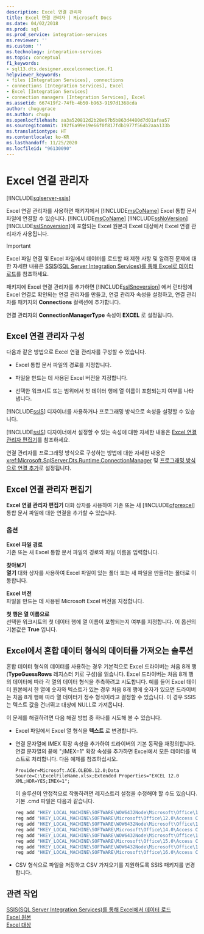```yaml
---
description: Excel 연결 관리자
title: Excel 연결 관리자 | Microsoft Docs
ms.date: 04/02/2018
ms.prod: sql
ms.prod_service: integration-services
ms.reviewer: ''
ms.custom: ''
ms.technology: integration-services
ms.topic: conceptual
f1_keywords:
- sql13.dts.designer.excelconnection.f1
helpviewer_keywords:
- files [Integration Services], connections
- connections [Integration Services], Excel
- Excel [Integration Services]
- connection managers [Integration Services], Excel
ms.assetid: 667419f2-74fb-4b50-b963-9197d1368cda
author: chugugrace
ms.author: chugu
ms.openlocfilehash: aa3a520812d2b28e67b5b863d4480d7d01afaa57
ms.sourcegitcommit: 192f6a99e19e66f0f817fdb1977f564b2aaa133b
ms.translationtype: HT
ms.contentlocale: ko-KR
ms.lasthandoff: 11/25/2020
ms.locfileid: "96130090"
---
```

# <a name="excel-connection-manager"></a>Excel 연결 관리자

[!INCLUDE[sqlserver-ssis](../../includes/applies-to-version/sqlserver-ssis.md)]


  Excel 연결 관리자를 사용하면 패키지에서 [!INCLUDE[msCoName](../../includes/msconame-md.md)] Excel 통합 문서 파일에 연결할 수 있습니다. [!INCLUDE[msCoName](../../includes/msconame-md.md)] [!INCLUDE[ssNoVersion](../../includes/ssnoversion-md.md)] [!INCLUDE[ssISnoversion](../../includes/ssisnoversion-md.md)]에 포함되는 Excel 원본과 Excel 대상에서 Excel 연결 관리자가 사용됩니다.  
 
> [!IMPORTANT]
> Excel 파일 연결 및 Excel 파일에서 데이터를 로드할 때 제한 사항 및 알려진 문제에 대한 자세한 내용은 [SSIS(SQL Server Integration Services)를 통해 Excel로 데이터 로드](../load-data-to-from-excel-with-ssis.md)를 참조하세요.

 패키지에 Excel 연결 관리자를 추가하면 [!INCLUDE[ssISnoversion](../../includes/ssisnoversion-md.md)] 에서 런타임에 Excel 연결로 확인되는 연결 관리자를 만들고, 연결 관리자 속성을 설정하고, 연결 관리자를 패키지의 **Connections** 컬렉션에 추가합니다.  
  
 연결 관리자의 **ConnectionManagerType** 속성이 **EXCEL** 로 설정됩니다.  
  
## <a name="configure-the-excel-connection-manager"></a>Excel 연결 관리자 구성  
 다음과 같은 방법으로 Excel 연결 관리자를 구성할 수 있습니다.  
  
-   Excel 통합 문서 파일의 경로를 지정합니다.  
  
-   파일을 만드는 데 사용된 Excel 버전을 지정합니다.  
  
-   선택한 워크시트 또는 범위에서 첫 데이터 행에 열 이름이 포함되는지 여부를 나타냅니다.  
  
 [!INCLUDE[ssIS](../../includes/ssis-md.md)] 디자이너를 사용하거나 프로그래밍 방식으로 속성을 설정할 수 있습니다.  
  
 [!INCLUDE[ssIS](../../includes/ssis-md.md)] 디자이너에서 설정할 수 있는 속성에 대한 자세한 내용은 [Excel 연결 관리자 편집기]()를 참조하세요.  
  
 연결 관리자를 프로그래밍 방식으로 구성하는 방법에 대한 자세한 내용은 <xref:Microsoft.SqlServer.Dts.Runtime.ConnectionManager> 및 [프로그래밍 방식으로 연결 추가](../../integration-services/building-packages-programmatically/adding-connections-programmatically.md)로 설정됩니다.  
  
## <a name="excel-connection-manager-editor"></a>Excel 연결 관리자 편집기
  **Excel 연결 관리자 편집기** 대화 상자를 사용하여 기존 또는 새 [!INCLUDE[ofprexcel](../../includes/ofprexcel-md.md)] 통합 문서 파일에 대한 연결을 추가할 수 있습니다.  
  
### <a name="options"></a>옵션  
 **Excel 파일 경로**  
 기존 또는 새 Excel 통합 문서 파일의 경로와 파일 이름을 입력합니다.  
   
 **찾아보기**  
 **열기** 대화 상자를 사용하여 Excel 파일이 있는 폴더 또는 새 파일을 만들려는 폴더로 이동합니다.  
  
 **Excel 버전**  
 파일을 만드는 데 사용된 Microsoft Excel 버전을 지정합니다.  
  
 **첫 행은 열 이름으로**  
 선택한 워크시트의 첫 데이터 행에 열 이름이 포함되는지 여부를 지정합니다. 이 옵션의 기본값은 **True** 입니다.  

## <a name="solution-to-import-data-with-mixed-data-types-from-excel"></a>Excel에서 혼합 데이터 형식의 데이터를 가져오는 솔루션

혼합 데이터 형식의 데이터를 사용하는 경우 기본적으로 Excel 드라이버는 처음 8개 행(**TypeGuessRows** 레지스터 키로 구성)을 읽습니다. Excel 드라이버는 처음 8개 행의 데이터에 따라 각 열의 데이터 형식을 추측하려고 시도합니다. 예를 들어 Excel 데이터 원본에서 한 열에 숫자와 텍스트가 있는 경우 처음 8개 행에 숫자가 있으면 드라이버는 처음 8개 행에 따라 열 데이터가 정수 형식이라고 결정할 수 있습니다. 이 경우 SSIS는 텍스트 값을 건너뛰고 대상에 NULL로 가져옵니다.

이 문제를 해결하려면 다음 해결 방법 중 하나를 시도해 볼 수 있습니다.

* Excel 파일에서 Excel 열 형식을 **텍스트** 로 변경합니다.
* 연결 문자열에 IMEX 확장 속성을 추가하여 드라이버의 기본 동작을 재정의합니다. 연결 문자열의 끝에 ";IMEX=1" 확장 속성을 추가하면 Excel에서 모든 데이터를 텍스트로 처리합니다. 다음 예제를 참조하십시오.
    
  ```ACE OLEDB connection string:
  Provider=Microsoft.ACE.OLEDB.12.0;Data Source=C:\ExcelFileName.xlsx;Extended Properties="EXCEL 12.0 XML;HDR=YES;IMEX=1";
  ```

   이 솔루션이 안정적으로 작동하려면 레지스트리 설정을 수정해야 할 수도 있습니다. 기본 .cmd 파일은 다음과 같습니다.
  
   ```cmd
   reg add "HKEY_LOCAL_MACHINE\SOFTWARE\WOW6432Node\Microsoft\Office\12.0\Access Connectivity Engine\Engines\Excel" /t REG_DWORD /v TypeGuessRows /d 0 /f
   reg add "HKEY_LOCAL_MACHINE\SOFTWARE\Microsoft\Office\12.0\Access Connectivity Engine\Engines\Excel" /t REG_DWORD /v TypeGuessRows /d 0 /f
   reg add "HKEY_LOCAL_MACHINE\SOFTWARE\WOW6432Node\Microsoft\Office\14.0\Access Connectivity Engine\Engines\Excel" /t REG_DWORD /v TypeGuessRows /d 0 /f
   reg add "HKEY_LOCAL_MACHINE\SOFTWARE\Microsoft\Office\14.0\Access Connectivity Engine\Engines\Excel" /t REG_DWORD /v TypeGuessRows /d 0 /f
   reg add "HKEY_LOCAL_MACHINE\SOFTWARE\WOW6432Node\Microsoft\Office\15.0\Access Connectivity Engine\Engines\Excel" /t REG_DWORD /v TypeGuessRows /d 0 /f
   reg add "HKEY_LOCAL_MACHINE\SOFTWARE\Microsoft\Office\15.0\Access Connectivity Engine\Engines\Excel" /t REG_DWORD /v TypeGuessRows /d 0 /f
   reg add "HKEY_LOCAL_MACHINE\SOFTWARE\WOW6432Node\Microsoft\Office\16.0\Access Connectivity Engine\Engines\Excel" /t REG_DWORD /v TypeGuessRows /d 0 /f
   reg add "HKEY_LOCAL_MACHINE\SOFTWARE\Microsoft\Office\16.0\Access Connectivity Engine\Engines\Excel" /t REG_DWORD /v TypeGuessRows /d 0 /f
   ```

* CSV 형식으로 파일을 저장하고 CSV 가져오기를 지원하도록 SSIS 패키지를 변경합니다.

## <a name="related-tasks"></a>관련 작업  
[SSIS(SQL Server Integration Services)를 통해 Excel에서 데이터 로드](../load-data-to-from-excel-with-ssis.md)  
[Excel 원본](../data-flow/excel-source.md)  
[Excel 대상](../data-flow/excel-destination.md)